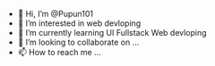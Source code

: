 - 👋 Hi, I’m @Pupun101
- 👀 I’m interested in web devloping
- 🌱 I’m currently learning UI Fullstack Web devloping 
- 💞️ I’m looking to collaborate on ...
- 📫 How to reach me ...

<!---
Pupun101/Pupun101 is a ✨ special ✨ repository because its `README.md` (this file) appears on your GitHub profile.
You can click the Preview link to take a look at your changes.
--->
